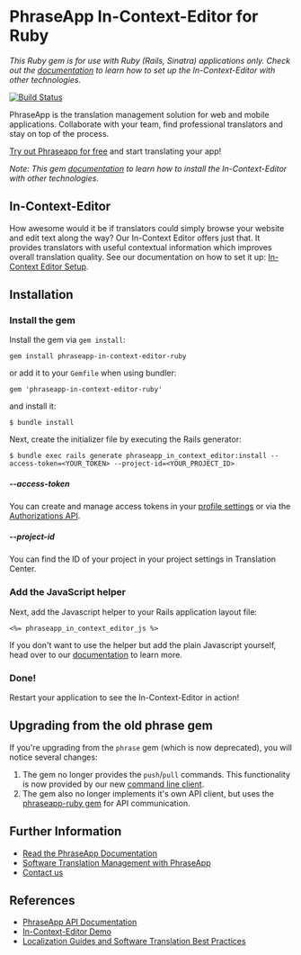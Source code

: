 # PhraseApp In-Context-Editor for Ruby #

*This Ruby gem is for use with Ruby (Rails, Sinatra) applications only. Check out the [documentation](http://docs.phraseapp.com/guides/in-context-editor/) to learn how to set up the In-Context-Editor with other technologies.*

[![Build Status](https://travis-ci.org/phrase/phraseapp-in-context-editor-ruby.svg)](https://travis-ci.org/phrase/phraseapp-in-context-editor-ruby)

PhraseApp is the translation management solution for web and mobile applications. Collaborate with your team, find professional translators and stay on top of the process.

[Try out Phraseapp for free](https://phraseapp.com/signup) and start translating your app!

*Note: This gem  [documentation](http://docs.phraseapp.com/guides/in-context-editor/) to learn how to install the In-Context-Editor with other technologies.*

## In-Context-Editor ###

How awesome would it be if translators could simply browse your website and edit text along the way? Our In-Context Editor offers just that. It provides translators with useful contextual information which improves overall translation quality. See our documentation on how to set it up: [In-Context Editor Setup](http://docs.phraseapp.com/guides/in-context-editor/).

## Installation

### Install the gem

Install the gem via `gem install`:

    gem install phraseapp-in-context-editor-ruby

or add it to your `Gemfile` when using bundler:

    gem 'phraseapp-in-context-editor-ruby'

and install it:

    $ bundle install

Next, create the initializer file by executing the Rails generator:

    $ bundle exec rails generate phraseapp_in_context_editor:install --access-token=<YOUR_TOKEN> --project-id=<YOUR_PROJECT_ID>

##### --access-token

You can create and manage access tokens in your [profile settings](https://phraseapp.com/settings/oauth_access_tokens) or via the [Authorizations API](http://docs.phraseapp.com/api/v2/authorizations).

##### --project-id

You can find the ID of your project in your project settings in Translation Center.

### Add the JavaScript helper

Next, add the Javascript helper to your Rails application layout file:

    <%= phraseapp_in_context_editor_js %>

If you don't want to use the helper but add the plain Javascript yourself, head over to our [documentation](http://docs.phraseapp.com/guides/in-context-editor/) to learn more.

### Done!

Restart your application to see the In-Context-Editor in action!

## Upgrading from the old phrase gem

If you're upgrading from the `phrase` gem (which is now deprecated), you will notice several changes:

1. The gem no longer provides the `push`/`pull` commands. This functionality is now provided by our new [command line client](https://github.com/phrase/phraseapp-client).
2. The gem also no longer implements it's own API client, but uses the [phraseapp-ruby gem](https://github.com/phrase/phraseapp-ruby) for API communication.

## Further Information
* [Read the PhraseApp Documentation](http://docs.phraseapp.com/)
* [Software Translation Management with PhraseApp](https://phraseapp.com/features)
* [Contact us](https://phraseapp.com/contact)

## References
* [PhraseApp API Documentation](http://docs.phraseapp.com/api/v2/)
* [In-Context-Editor Demo](http://demo.phraseapp.com)
* [Localization Guides and Software Translation Best Practices](http://localize-software.phraseapp.com/)
